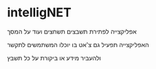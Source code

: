 # intelligNET
אפליקצייה לפתירת תשבצים תשחצים ועוד על המסך

האפליקצייה תפעיל גם צ'אט בו יוכלו המשתמשים לתקשר

ולהעביר מידע או ביקורת על כל תשבץ
